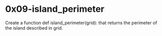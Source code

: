 # 0x09-island_perimeter
Create a function def island_perimeter(grid): that returns the perimeter of the island described in grid.
